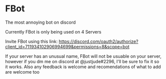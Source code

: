 # FBot
The most annoying bot on discord

Currently FBot is only being used on 4 Servers

Invite FBot using this link:
https://discord.com/oauth2/authorize?client_id=711934102906994699&permissions=8&scope=bot

If your server has an unusual name, FBot will not be usuable on your server, however if you dm me on discord at @justjude#2296, I'll be sure to fix it so it works.
Also any feedback is welcome and recomendations of what to add are welcome too
